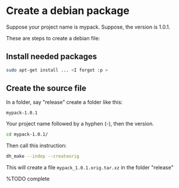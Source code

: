 # Create a debian package

Suppose your project name is mypack. Suppose, the version is 1.0.1.

These are steps to create a debian file:

## Install needed packages
```bash
sudo apt-get install ... <I forgot :p >
```

## Create the source file
In a folder, say "release" create a folder like this:
```
mypack-1.0.1
```
Your project name followed by a hyphen (-), then the version.
```bash
cd mypack-1.0.1/
```
Then call this instruction:
```bash
dh_make --indep --createorig
```
This will create a file `mypack_1.0.1.orig.tar.xz` in the folder "release"

%TODO complete
